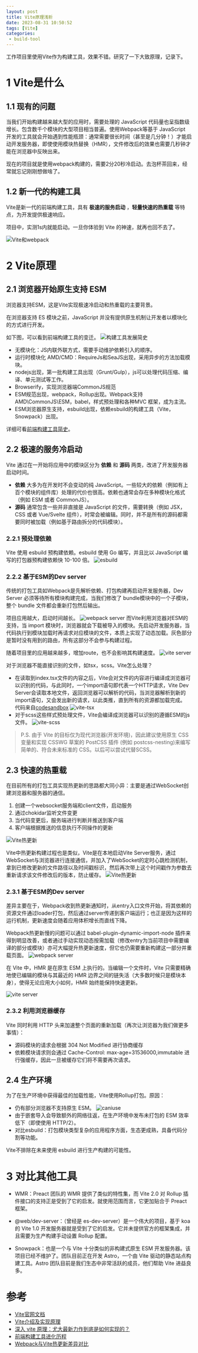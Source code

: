 ```yaml
---
layout: post
title: Vite原理浅析
date: 2023-08-31 10:50:52
tags: [Vite]
categories:
 - build-tool
---
```

工作项目里使用Vite作为构建工具，效果不错。研究了一下大致原理，记录下。
<!--more-->
# 1 Vite是什么

## 1.1 现有的问题
当我们开始构建越来越大型的应用时，需要处理的 JavaScript 代码量也呈指数级增长。包含数千个模块的大型项目相当普遍。使用Webpack等基于 JavaScript 开发的工具就会开始遇到性能瓶颈：通常需要很长时间（甚至是几分钟！）才能启动开发服务器，即使使用模块热替换（HMR），文件修改后的效果也需要几秒钟才能在浏览器中反映出来。

现在的项目就是使用webpack构建的，需要2分20秒冷启动。去泡杯茶回来，经常就忘记刚刚想做啥了。
## 1.2 新一代的构建工具
Vite是新一代的前端构建工具，具有 __极速的服务启动__ ，__轻量快速的热重载__ 等特点，为开发提供极速响应。

项目中，实测1s内就能启动。一旦你体验到 Vite 的神速，就再也回不去了。

![Vite和webpack](/assets/img/2023/08/vite-1.png)


# 2 Vite原理

## 2.1 浏览器开始原生支持 ESM
浏览器支持ESM，这是Vite实现极速冷启动和热重载的主要背景。

在浏览器支持 ES 模块之前，JavaScript 并没有提供原生机制让开发者以模块化的方式进行开发。

如下图，可以看到前端构建工具的变迁。
![构建工具发展简史](/assets/img/2023/08/module-history.png)

 - 无模块化：JS内联外联方式，需要手动维护依赖引入的顺序。
 - 运行时模块化 AMD/CMD：RequireJs和SeaJS出现，采用异步的方法加载模块。
 - nodejs出现，第一批构建工具出现（Grunt/Gulp），js可以处理代码压缩、编译、单元测试等工作。
 - Browserify，实现浏览器端CommonJS规范
 - ESM规范出现，webpack，Rollup出现。Webpack支持AMD\CommonJS\ESM，babel，样式预处理和各种MVC 框架，成为主流。
 - ESM浏览器原生支持，esbuild出现，依赖esbuild的构建工具（Vite，Snowpack）出现。

详细可看[前端构建工具简史](/posts/build-tool-history)。
## 2.2 极速的服务冷启动

Vite 通过在一开始将应用中的模块区分为 __依赖__ 和 __源码__ 两类，改进了开发服务器启动时间。

 - __依赖__ 大多为在开发时不会变动的纯 JavaScript。一些较大的依赖（例如有上百个模块的组件库）处理的代价也很高。依赖也通常会存在多种模块化格式（例如 ESM 或者 CommonJS）。
 - __源码__ 通常包含一些并非直接是 JavaScript 的文件，需要转换（例如 JSX，CSS 或者 Vue/Svelte 组件），时常会被编辑。同时，并不是所有的源码都需要同时被加载（例如基于路由拆分的代码模块）。

### 2.2.1 预处理依赖
 Vite 使用 esbuild 预构建依赖。esbuild 使用 Go 编写，并且比以 JavaScript 编写的打包器预构建依赖快 10-100 倍。
![esbuild](/assets/img/2023/08/esbuild.png)

### 2.2.2 基于ESM的Dev server

传统的打包工具如Webpack是先解析依赖、打包构建再启动开发服务器，Dev Server 必须等待所有模块构建完成，当我们修改了 bundle模块中的一个子模块， 整个 bundle 文件都会重新打包然后输出。

项目应用越大，启动时间越长。
![webpack server](/assets/img/2023/08/bundle-server.png)
而Vite利用浏览器对ESM的支持，当 import 模块时，浏览器就会下载被导入的模块。先启动开发服务器，当代码执行到模块加载时再请求对应模块的文件，本质上实现了动态加载。灰色部分是暂时没有用到的路由，所有这部分不会参与构建过程。

随着项目里的应用越来越多，增加route，也不会影响其构建速度。
![vite server](/assets/img/2023/08/vite-server.png)

对于浏览器不能直接识别的文件，如tsx，scss。Vite怎么处理？
 - 在读取到index.tsx文件的内容之后，Vite会对文件的内容进行编译成浏览器可以识别的代码，与此同时，一个import语句即代表一个HTTP请求，Vite Dev Server会读取本地文件，返回浏览器可以解析的代码，当浏览器解析到新的import语句，又会发出新的请求，以此类推，直到所有的资源都加载完成。
 代码来自[codesandbox](https://codesandbox.io/p/sandbox/vite-react-taildwindcss-ge0r1f?file=/src/main.tsx:1,1)
![vite-tsx](/assets/img/2023/08/vite-tsx.png)
 - 对于scss这些样式预处理文件，Vite会编译成浏览器可以识别的遵循ESM的js文件。
![vite-scss](/assets/img/2023/08/vite-scss.png)

> P.S. 由于 Vite 的目标仅为现代浏览器(开发环境)，因此建议使用原生 CSS 变量和实现 CSSWG 草案的 PostCSS 插件 (例如 postcss-nesting)来编写简单的、符合未来标准的 CSS。以后可以尝试代替SCSS。

## 2.3 快速的热重载
在目前所有的打包工具实现热更新的思路都大同小异：主要是通过WebSocket创建浏览器和服务器的通信。

 1. 创建一个websocket服务端和client文件，启动服务
 2. 通过chokidar监听文件变更
 3. 当代码变更后，服务端进行判断并推送到客户端
 4. 客户端根据推送的信息执行不同操作的更新

![Vite热更新](/assets/img/2023/08/hot-update.png)

Vite中热更新构建过程也是类似，Vite是在本地启动Vite Server服务，通过WebSocket与浏览器进行连接通信，并加入了WebSocket的定时心跳检测机制，拿到已修改更新的文件路径以及时间戳标识，然后再次带上这个时间戳作为参数去重新请求该文件修改后的版本，防止缓存。
![Vite热更新](/assets/img/2023/08/vite-hot.png)
### 2.3.1 基于ESM的Dev server
差异主要在于，Webpack收到热更新通知时，从entry入口文件开始，将其依赖的资源文件通过loader打包，然后通过server传递到客户端运行；也正是因为这样的运行机制，更新速度会随着应用体积增长而直线下降。

Webpack热更新慢的问题可以通过 babel-plugin-dynamic-import-node 插件来得到明显改善，或者通过手动实现动态按需加载（修改entry为当前项目中需要编译的部分或模块）亦可大幅提升热更新速度，但它也仍需要重新构建这一部分并重载页面。
![webpack server](/assets/img/2023/08/bundle-server.png)

在 Vite 中，HMR 是在原生 ESM 上执行的。当编辑一个文件时，Vite 只需要精确地使已编辑的模块与其最近的 HMR 边界之间的链失活（大多数时候只是模块本身），使得无论应用大小如何，HMR 始终能保持快速更新。

![vite server](/assets/img/2023/08/vite-server.png)

### 2.3.2 利用浏览器缓存
Vite 同时利用 HTTP 头来加速整个页面的重新加载（再次让浏览器为我们做更多事情）：
 - 源码模块的请求会根据 304 Not Modified 进行协商缓存
 - 依赖模块请求则会通过 Cache-Control: max-age=31536000,immutable 进行强缓存，因此一旦被缓存它们将不需要再次请求。

## 2.4 生产环境
为了在生产环境中获得最佳的加载性能，Vite使用Rollup打包。原因：
 - 仍有部分浏览器不支持原生 ESM。
![caniuse](/assets/img/2023/08/caniuse.png)
 - 由于嵌套导入会导致额外的网络往返，在生产环境中发布未打包的 ESM 效率低下（即使使用 HTTP/2）。
 - 对比esbuild：打包模块类型复杂的应用程序方面，生态更成熟，具备代码分割等功能。

Vite不排除在未来使用 esbuild 进行生产构建的可能性。

# 3 对比其他工具
 - WMR：Preact 团队的 WMR 提供了类似的特性集，而 Vite 2.0 对 Rollup 插件接口的支持正是受到了它的启发。就使用范围而言，它更加贴合于 Preact 框架。

 - @web/dev-server：（曾经是 es-dev-server）是一个伟大的项目，基于 koa 的 Vite 1.0 开发服务器就是受到了它的启发。它并未提供官方的框架集成，并且需要为生产构建手动设置 Rollup 配置。

 - Snowpack：也是一个与 Vite 十分类似的非构建式原生 ESM 开发服务器。该项目已经不维护了。团队目前正在开发 Astro，一个由 Vite 驱动的静态站点构建工具。Astro 团队目前是我们生态中非常活跃的成员，他们帮助 Vite 进益良多。

# 参考
 - [Vite官网文档](https://cn.vitejs.dev/guide/why.html)
 - [Vite介绍及实现原理](https://zhuanlan.zhihu.com/p/424842555)
 - [深入 vite 原理：尤大最新力作到底是如何实现的？](https://zhuanlan.zhihu.com/p/467325485)
 - [前端构建工具进化历程](https://juejin.cn/post/7205766006253011004#heading-10)
 - [Webpack与Vite热更新差异对比](https://www.cnblogs.com/dengyao-blogs/p/16697332.html)


